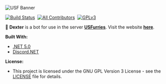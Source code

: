 ![USF Banner](https://cdn.discordapp.com/banners/336243033416794118/d10b24d5277aef99aa779ecc13c2bcc7.jpg?size=512)

[![Build Status](https://travis-ci.com/Frostrix/Dexter.svg?token=tD9PHSAoGHSh9FGhTCRS&branch=master)](https://travis-ci.com/Frostrix/Dexter.svg?token=tD9PHSAoGHSh9FGhTCRS&branch=master)&nbsp;
[![All Contributors](https://img.shields.io/badge/All_Contributors-1-default.svg?style=flat&logo=github)](https://github.com/Frostrix/Dexter)&nbsp;
[![GPLv3](https://img.shields.io/badge/License-GNU&nbsp;GPL&nbsp;Version&nbsp;3-blue.svg?style=flat&logo=gnu)](https://github.com/Frostrix/Dexter/blob/master/LICENSE)

💙 **Dexter** is a bot for use in the server [**USFurries**](https://discord.gg/USFurries). Visit the website [**here**](https://us-furries.com).

**Built With:**
- [.NET 5.0](https://dotnet.microsoft.com/download/dotnet/5.0)
- [Discord.NET](https://github.com/discord-net/Discord.Net)

**License:**
- This project is licensed under the GNU GPL Version 3 License - see the [LICENSE](https://github.com/Frostrix/Dexter/blob/master/LICENSE) file for details.
